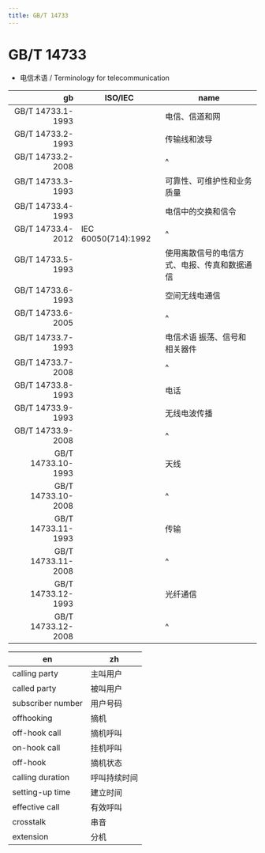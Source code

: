 ```yaml
---
title: GB/T 14733
---
```


# GB/T 14733

- 电信术语 / Terminology for telecommunication

|                 gb | ISO/IEC             | name                                         |
| -----------------: | ------------------- | -------------------------------------------- |
|  GB/T 14733.1-1993 |                     | 电信、信道和网                               |
|  GB/T 14733.2-1993 |                     | 传输线和波导                                 |
|  GB/T 14733.2-2008 |                     | ^                                            |
|  GB/T 14733.3-1993 |                     | 可靠性、可维护性和业务质量                   |
|  GB/T 14733.4-1993 |                     | 电信中的交换和信令                           |
|  GB/T 14733.4-2012 | IEC 60050(714):1992 | ^                                            |
|  GB/T 14733.5-1993 |                     | 使用离散信号的电信方式、电报、传真和数据通信 |
|  GB/T 14733.6-1993 |                     | 空间无线电通信                               |
|  GB/T 14733.6-2005 |                     | ^                                            |
|  GB/T 14733.7-1993 |                     | 电信术语 振荡、信号和相关器件                |
|  GB/T 14733.7-2008 |                     | ^                                            |
|  GB/T 14733.8-1993 |                     | 电话                                         |
|  GB/T 14733.9-1993 |                     | 无线电波传播                                 |
|  GB/T 14733.9-2008 |                     | ^                                            |
| GB/T 14733.10-1993 |                     | 天线                                         |
| GB/T 14733.10-2008 |                     | ^                                            |
| GB/T 14733.11-1993 |                     | 传输                                         |
| GB/T 14733.11-2008 |                     | ^                                            |
| GB/T 14733.12-1993 |                     | 光纤通信                                     |
| GB/T 14733.12-2008 |                     | ^                                            |

| en                | zh           |
| ----------------- | ------------ |
| calling party     | 主叫用户     |
| called party      | 被叫用户     |
| subscriber number | 用户号码     |
| offhooking        | 摘机         |
| off-hook call     | 摘机呼叫     |
| on-hook call      | 挂机呼叫     |
| off-hook          | 摘机状态     |
| calling duration  | 呼叫持续时间 |
| setting-up time   | 建立时间     |
| effective call    | 有效呼叫     |
| crosstalk         | 串音         |
| extension         | 分机         |
